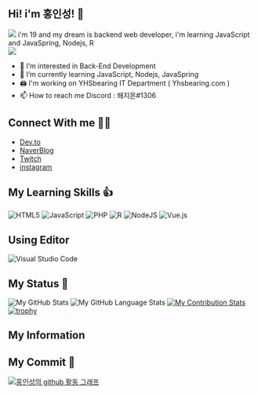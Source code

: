 ## Hi! i'm 홍인성! 👋
<img src="https://user-images.githubusercontent.com/73598325/148487481-c0f8a477-e8f5-475b-b2cc-4c3616091e8b.jpg">
i'm 19 and my dream is backend web developer, i'm learning JavaScript and JavaSpring, Nodejs, R<br>
<a href="https://hits.seeyoufarm.com"><img src="https://hits.seeyoufarm.com/api/count/incr/badge.svg?url=https%3A%2F%2Fgithub.com%2FBackdevHong%2Fhit-counter&count_bg=%2379C83D&title_bg=%23555555&icon=&icon_color=%23E7E7E7&title=hits&edge_flat=false"/></a>

- 👀 I’m interested in Back-End Development
- 🌱 I’m currently learning JavaScript, Nodejs, JavaSpring
- 🖨️ I'm working on YHSbearing IT Department ( Yhsbearing.com )
- 📫 How to reach me Discord : 뙈지몬#1306

## Connect With me 🐱‍🏍
- [Dev.to](https://dev.to/dlstjdghd)
- [NaverBlog](https://blog.naver.com/backdev_hong)
- [Twitch](https://twitch.tv/ghddls7799)
- [instagram](https://www.instagram.com/ghddlstjd0704/)

## My Learning Skills 👍
![HTML5](https://img.shields.io/badge/html5-%23E34F26.svg?style=for-the-badge&logo=html5&logoColor=white) ![JavaScript](https://img.shields.io/badge/javascript-%23323330.svg?style=for-the-badge&logo=javascript&logoColor=%23F7DF1E) ![PHP](https://img.shields.io/badge/php-%23777BB4.svg?style=for-the-badge&logo=php&logoColor=white) ![R](https://img.shields.io/badge/r-%23276DC3.svg?style=for-the-badge&logo=r&logoColor=white) ![NodeJS](https://img.shields.io/badge/node.js-6DA55F?style=for-the-badge&logo=node.js&logoColor=white) ![Vue.js](https://img.shields.io/badge/vuejs-%2335495e.svg?style=for-the-badge&logo=vuedotjs&logoColor=%234FC08D) 

## Using Editor
![Visual Studio Code](https://img.shields.io/badge/Visual%20Studio%20Code-0078d7.svg?style=for-the-badge&logo=visual-studio-code&logoColor=white)

## My Status 🎁
![My GitHub Stats](https://github-readme-stats.vercel.app/api/?username=BackdevHong&count_private=true&theme=react&showicons=true)
![My GitHub Language Stats](https://github-readme-stats.vercel.app/api/top-langs/?username=BackdevHong&langs_count=5&theme=react)
[![My Contribution Stats](https://github-contribution-stats.vercel.app/api/?username=BackdevHong)](https://github.com/BackdevHong/github-contribution-stats/)
[![trophy](https://github-profile-trophy.vercel.app/?username=backdevhong&theme=onedark)](https://github.com/ryo-ma/github-profile-trophy)

## My Information
<a href="https://programmers.co.kr/pr/gdsygrt557422_1290"></a>

## My Commit 🙌
[![홍인성의 github 활동 그래프 ](https://activity-graph.herokuapp.com/graph?username=BackdevHong&theme=react-dark)](https://github.com/BackdevHong)

<!---
dlstjdghd/dlstjdghd is a ✨ special ✨ repository because its `README.md` (this file) appears on your GitHub profile.
You can click the Preview link to take a look at your changes.
--->

